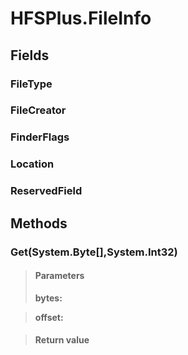 ﻿


# HFSPlus.FileInfo

## Fields

### FileType

### FileCreator

### FinderFlags

### Location

### ReservedField

## Methods


### Get(System.Byte[],System.Int32)

> #### Parameters
> **bytes:** 

> **offset:** 

> #### Return value
> 
